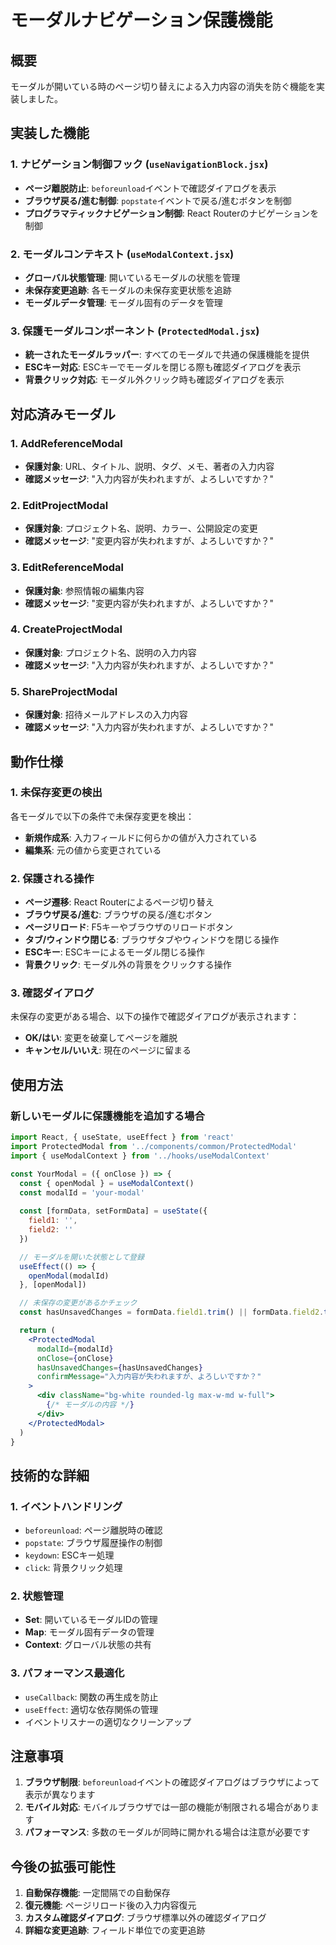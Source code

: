 # モーダルナビゲーション保護機能

## 概要
モーダルが開いている時のページ切り替えによる入力内容の消失を防ぐ機能を実装しました。

## 実装した機能

### 1. ナビゲーション制御フック (`useNavigationBlock.jsx`)
- **ページ離脱防止**: `beforeunload`イベントで確認ダイアログを表示
- **ブラウザ戻る/進む制御**: `popstate`イベントで戻る/進むボタンを制御
- **プログラマティックナビゲーション制御**: React Routerのナビゲーションを制御

### 2. モーダルコンテキスト (`useModalContext.jsx`)
- **グローバル状態管理**: 開いているモーダルの状態を管理
- **未保存変更追跡**: 各モーダルの未保存変更状態を追跡
- **モーダルデータ管理**: モーダル固有のデータを管理

### 3. 保護モーダルコンポーネント (`ProtectedModal.jsx`)
- **統一されたモーダルラッパー**: すべてのモーダルで共通の保護機能を提供
- **ESCキー対応**: ESCキーでモーダルを閉じる際も確認ダイアログを表示
- **背景クリック対応**: モーダル外クリック時も確認ダイアログを表示

## 対応済みモーダル

### 1. AddReferenceModal
- **保護対象**: URL、タイトル、説明、タグ、メモ、著者の入力内容
- **確認メッセージ**: "入力内容が失われますが、よろしいですか？"

### 2. EditProjectModal
- **保護対象**: プロジェクト名、説明、カラー、公開設定の変更
- **確認メッセージ**: "変更内容が失われますが、よろしいですか？"

### 3. EditReferenceModal
- **保護対象**: 参照情報の編集内容
- **確認メッセージ**: "変更内容が失われますが、よろしいですか？"

### 4. CreateProjectModal
- **保護対象**: プロジェクト名、説明の入力内容
- **確認メッセージ**: "入力内容が失われますが、よろしいですか？"

### 5. ShareProjectModal
- **保護対象**: 招待メールアドレスの入力内容
- **確認メッセージ**: "入力内容が失われますが、よろしいですか？"

## 動作仕様

### 1. 未保存変更の検出
各モーダルで以下の条件で未保存変更を検出：
- **新規作成系**: 入力フィールドに何らかの値が入力されている
- **編集系**: 元の値から変更されている

### 2. 保護される操作
- **ページ遷移**: React Routerによるページ切り替え
- **ブラウザ戻る/進む**: ブラウザの戻る/進むボタン
- **ページリロード**: F5キーやブラウザのリロードボタン
- **タブ/ウィンドウ閉じる**: ブラウザタブやウィンドウを閉じる操作
- **ESCキー**: ESCキーによるモーダル閉じる操作
- **背景クリック**: モーダル外の背景をクリックする操作

### 3. 確認ダイアログ
未保存の変更がある場合、以下の操作で確認ダイアログが表示されます：
- **OK/はい**: 変更を破棄してページを離脱
- **キャンセル/いいえ**: 現在のページに留まる

## 使用方法

### 新しいモーダルに保護機能を追加する場合

```jsx
import React, { useState, useEffect } from 'react'
import ProtectedModal from '../components/common/ProtectedModal'
import { useModalContext } from '../hooks/useModalContext'

const YourModal = ({ onClose }) => {
  const { openModal } = useModalContext()
  const modalId = 'your-modal'
  
  const [formData, setFormData] = useState({
    field1: '',
    field2: ''
  })

  // モーダルを開いた状態として登録
  useEffect(() => {
    openModal(modalId)
  }, [openModal])

  // 未保存の変更があるかチェック
  const hasUnsavedChanges = formData.field1.trim() || formData.field2.trim()

  return (
    <ProtectedModal 
      modalId={modalId}
      onClose={onClose}
      hasUnsavedChanges={hasUnsavedChanges}
      confirmMessage="入力内容が失われますが、よろしいですか？"
    >
      <div className="bg-white rounded-lg max-w-md w-full">
        {/* モーダルの内容 */}
      </div>
    </ProtectedModal>
  )
}
```

## 技術的な詳細

### 1. イベントハンドリング
- `beforeunload`: ページ離脱時の確認
- `popstate`: ブラウザ履歴操作の制御
- `keydown`: ESCキー処理
- `click`: 背景クリック処理

### 2. 状態管理
- **Set**: 開いているモーダルIDの管理
- **Map**: モーダル固有データの管理
- **Context**: グローバル状態の共有

### 3. パフォーマンス最適化
- `useCallback`: 関数の再生成を防止
- `useEffect`: 適切な依存関係の管理
- イベントリスナーの適切なクリーンアップ

## 注意事項

1. **ブラウザ制限**: `beforeunload`イベントの確認ダイアログはブラウザによって表示が異なります
2. **モバイル対応**: モバイルブラウザでは一部の機能が制限される場合があります
3. **パフォーマンス**: 多数のモーダルが同時に開かれる場合は注意が必要です

## 今後の拡張可能性

1. **自動保存機能**: 一定間隔での自動保存
2. **復元機能**: ページリロード後の入力内容復元
3. **カスタム確認ダイアログ**: ブラウザ標準以外の確認ダイアログ
4. **詳細な変更追跡**: フィールド単位での変更追跡
